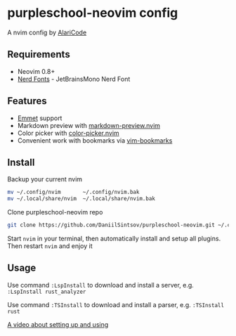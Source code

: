 # purpleschool-neovim config

A nvim config by [AlariCode](https://github.com/AlariCode)

## Requirements

- Neovim 0.8+
- [Nerd Fonts](https://www.nerdfonts.com/font-downloads) - JetBrainsMono Nerd Font

## Features

- [Emmet](https://www.emmet.io/) support
- Markdown preview with [markdown-preview.nvim](https://github.com/iamcco/markdown-preview.nvim)
- Color picker with [color-picker.nvim](https://github.com/ziontee113/color-picker.nvim)
- Сonvenient work with bookmarks via [vim-bookmarks](https://github.com/MattesGroeger/vim-bookmarks)

## Install

Backup your current nvim

```bash
mv ~/.config/nvim       ~/.config/nvim.bak
mv ~/.local/share/nvim  ~/.local/share/nvim.bak
```

Clone purpleschool-neovim repo

```bash
git clone https://github.com/DaniilSintsov/purpleschool-neovim.git ~/.config/nvim
```

Start `nvim` in your terminal, then automatically install and setup all plugins. Then restart `nvim` and enjoy it

## Usage

Use command `:LspInstall` to download and install a server, e.g. `:LspInstall rust_analyzer`

Use command `:TSInstall` to download and install a parser, e.g. `:TSInstall rust`

[A video about setting up and using](https://youtu.be/4PzSNN45tcA)

